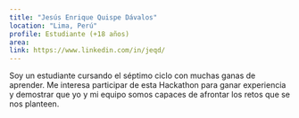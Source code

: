 ```yaml
---
title: "Jesús Enrique Quispe Dávalos"
location: "Lima, Perú"
profile: Estudiante (+18 años)
area: 
link: https://www.linkedin.com/in/jeqd/
---
```


Soy un estudiante cursando el séptimo ciclo con muchas ganas de aprender. Me interesa participar de esta Hackathon para ganar experiencia y demostrar que yo y mi equipo somos capaces de afrontar los retos que se nos planteen.